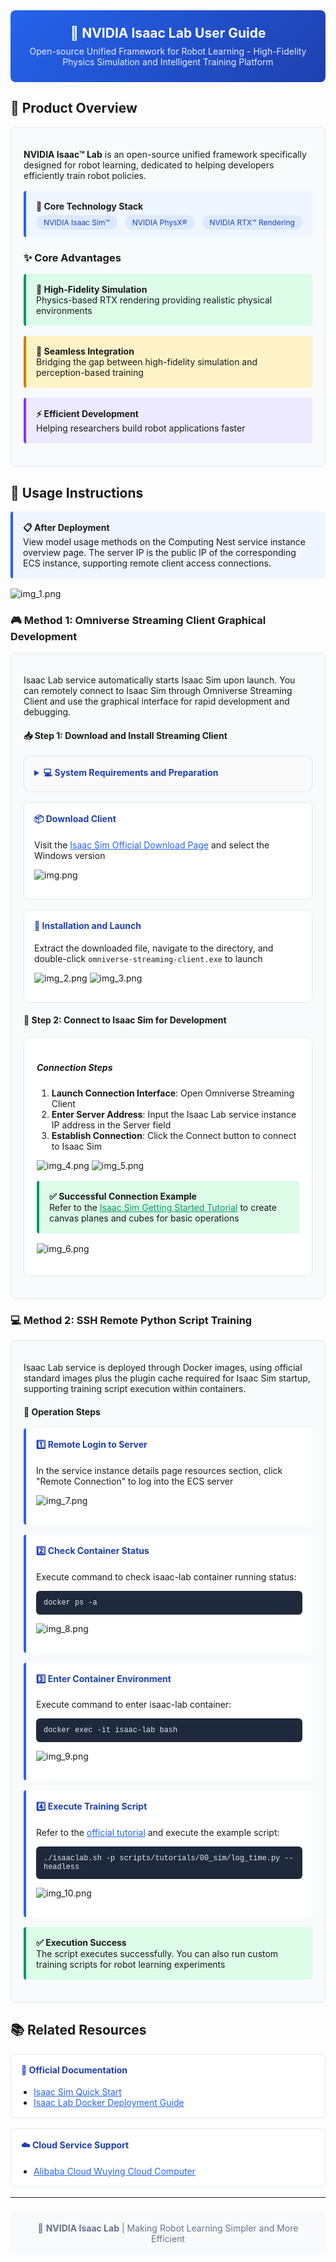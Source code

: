 <div style="background: linear-gradient(135deg, #2563eb, #1e40af); padding: 24px; border-radius: 8px; color: white; text-align: center; margin-bottom: 24px;">
  <h2 style="margin: 0; color: white;">🤖 NVIDIA Isaac Lab User Guide</h2>
  <p style="margin: 8px 0 0 0; opacity: 0.9;">Open-source Unified Framework for Robot Learning - High-Fidelity Physics Simulation and Intelligent Training Platform</p>
</div>

## 🎯 Product Overview

<div style="background: #f8fafc; border: 1px solid #e2e8f0; border-radius: 8px; padding: 20px; margin: 16px 0;">

**NVIDIA Isaac™ Lab** is an open-source unified framework specifically designed for robot learning, dedicated to helping developers efficiently train robot policies.

<div style="background: #eff6ff; border-left: 4px solid #2563eb; padding: 16px; margin: 16px 0; border-radius: 4px;">
  <strong>🔧 Core Technology Stack</strong><br>
  <div style="margin-top: 8px;">
    <span style="background: #dbeafe; color: #1e40af; padding: 4px 12px; border-radius: 12px; font-size: 12px; margin-right: 8px;">NVIDIA Isaac Sim™</span>
    <span style="background: #dbeafe; color: #1e40af; padding: 4px 12px; border-radius: 12px; font-size: 12px; margin-right: 8px;">NVIDIA PhysX®</span>
    <span style="background: #dbeafe; color: #1e40af; padding: 4px 12px; border-radius: 12px; font-size: 12px;">NVIDIA RTX™ Rendering</span>
  </div>
</div>

### ✨ Core Advantages

<div style="display: grid; grid-template-columns: repeat(auto-fit, minmax(250px, 1fr)); gap: 16px; margin: 16px 0;">
  <div style="background: #dcfce7; border-left: 4px solid #059669; padding: 16px; border-radius: 4px;">
    <strong>🎯 High-Fidelity Simulation</strong><br>
    Physics-based RTX rendering providing realistic physical environments
  </div>

  <div style="background: #fef3c7; border-left: 4px solid #d97706; padding: 16px; border-radius: 4px;">
    <strong>🔗 Seamless Integration</strong><br>
    Bridging the gap between high-fidelity simulation and perception-based training
  </div>

  <div style="background: #ede9fe; border-left: 4px solid #7c3aed; padding: 16px; border-radius: 4px;">
    <strong>⚡ Efficient Development</strong><br>
    Helping researchers build robot applications faster
  </div>
</div>

</div>

## 🚀 Usage Instructions

<div style="background: #eff6ff; border-left: 4px solid #2563eb; padding: 16px; margin: 16px 0; border-radius: 4px;">
  <strong>📋 After Deployment</strong><br>
  View model usage methods on the Computing Nest service instance overview page. The server IP is the public IP of the corresponding ECS instance, supporting remote client access connections.
</div>

![img_1.png](img_1.png)

### 🎮 Method 1: Omniverse Streaming Client Graphical Development

<div style="background: #f8fafc; border: 1px solid #e2e8f0; border-radius: 8px; padding: 20px; margin: 16px 0;">

Isaac Lab service automatically starts Isaac Sim upon launch. You can remotely connect to Isaac Sim through Omniverse Streaming Client and use the graphical interface for rapid development and debugging.

#### 📥 Step 1: Download and Install Streaming Client

<details style="border: 1px solid #e2e8f0; border-radius: 8px; padding: 16px; margin: 16px 0; background: #fafafa;">
<summary style="font-weight: bold; color: #1e40af; cursor: pointer;">💻 System Requirements and Preparation</summary>

<div style="background: #fed7aa; border-left: 4px solid #ea580c; padding: 16px; margin: 16px 0; border-radius: 4px;">
  <strong>⚠️ Hardware Requirements</strong><br>
  Requires a Windows computer with GPU and GPU Grid driver installation
</div>

<div style="background: #dbeafe; border-left: 4px solid #3b82f6; padding: 16px; margin: 16px 0; border-radius: 4px;">
  <strong>☁️ Cloud Solution</strong><br>
  If you don't have a Windows GPU device, you can purchase a GPU-enabled Windows cloud computer through Alibaba Cloud Wuying service<br>
  <strong>Minimum Configuration:</strong> 4 vCPU / 10 GiB / 2GiB VRAM<br>
  <a href="https://help.aliyun.com/zh/wuying-workspace/user-guide/create-a-cloud-computer-3" style="color: #2563eb;">📖 Wuying Cloud Computer Purchase Guide</a>
</div>

</details>

<div style="display: grid; grid-template-columns: repeat(auto-fit, minmax(300px, 1fr)); gap: 16px; margin: 16px 0;">

<div style="background: white; border: 1px solid #e2e8f0; border-radius: 8px; padding: 16px;">
<h4 style="margin-top: 0; color: #1e40af;">📦 Download Client</h4>
<p>Visit the <a href="https://docs.isaacsim.omniverse.nvidia.com/latest/installation/download.html#isaac-sim-latest-release" style="color: #2563eb;">Isaac Sim Official Download Page</a> and select the Windows version</p>

![img.png](img.png)

</div>

<div style="background: white; border: 1px solid #e2e8f0; border-radius: 8px; padding: 16px;">
<h4 style="margin-top: 0; color: #1e40af;">🔧 Installation and Launch</h4>
<p>Extract the downloaded file, navigate to the directory, and double-click <code>omniverse-streaming-client.exe</code> to launch</p>

![img_2.png](img_2.png)
![img_3.png](img_3.png)

</div>

</div>

#### 🔗 Step 2: Connect to Isaac Sim for Development

<div style="background: white; border: 1px solid #e2e8f0; border-radius: 8px; padding: 20px; margin: 16px 0;">

##### Connection Steps

1. **Launch Connection Interface**: Open Omniverse Streaming Client
2. **Enter Server Address**: Input the Isaac Lab service instance IP address in the Server field
3. **Establish Connection**: Click the Connect button to connect to Isaac Sim

![img_4.png](img_4.png)
![img_5.png](img_5.png)

<div style="background: #dcfce7; border-left: 4px solid #059669; padding: 16px; margin: 16px 0; border-radius: 4px;">
  <strong>✅ Successful Connection Example</strong><br>
  Refer to the <a href="https://docs.isaacsim.omniverse.nvidia.com/latest/introduction/quickstart_isaacsim.html" style="color: #059669;">Isaac Sim Getting Started Tutorial</a> to create canvas planes and cubes for basic operations
</div>

![img_6.png](img_6.png)

</div>

</div>

### 💻 Method 2: SSH Remote Python Script Training

<div style="background: #f8fafc; border: 1px solid #e2e8f0; border-radius: 8px; padding: 20px; margin: 16px 0;">

Isaac Lab service is deployed through Docker images, using official standard images plus the plugin cache required for Isaac Sim startup, supporting training script execution within containers.

#### 🔧 Operation Steps

<div style="display: grid; grid-template-columns: 1fr; gap: 16px; margin: 16px 0;">

<div style="background: white; border-left: 4px solid #2563eb; padding: 16px; border-radius: 4px;">
<h4 style="margin-top: 0; color: #1e40af;">1️⃣ Remote Login to Server</h4>
<p>In the service instance details page resources section, click "Remote Connection" to log into the ECS server</p>

![img_7.png](img_7.png)

</div>

<div style="background: white; border-left: 4px solid #2563eb; padding: 16px; border-radius: 4px;">
<h4 style="margin-top: 0; color: #1e40af;">2️⃣ Check Container Status</h4>
<p>Execute command to check isaac-lab container running status:</p>
<div style="background: #1e293b; border-radius: 6px; padding: 12px; margin: 8px 0;">
<code style="color: #e2e8f0; font-family: 'Courier New', monospace;">docker ps -a</code>
</div>

![img_8.png](img_8.png)

</div>

<div style="background: white; border-left: 4px solid #2563eb; padding: 16px; border-radius: 4px;">
<h4 style="margin-top: 0; color: #1e40af;">3️⃣ Enter Container Environment</h4>
<p>Execute command to enter isaac-lab container:</p>
<div style="background: #1e293b; border-radius: 6px; padding: 12px; margin: 8px 0;">
<code style="color: #e2e8f0; font-family: 'Courier New', monospace;">docker exec -it isaac-lab bash</code>
</div>

![img_9.png](img_9.png)

</div>

<div style="background: white; border-left: 4px solid #2563eb; padding: 16px; border-radius: 4px;">
<h4 style="margin-top: 0; color: #1e40af;">4️⃣ Execute Training Script</h4>
<p>Refer to the <a href="https://docs.robotsfan.com/isaaclab/source/deployment/docker.html" style="color: #2563eb;">official tutorial</a> and execute the example script:</p>
<div style="background: #1e293b; border-radius: 6px; padding: 12px; margin: 8px 0;">
<code style="color: #e2e8f0; font-family: 'Courier New', monospace;">./isaaclab.sh -p scripts/tutorials/00_sim/log_time.py --headless</code>
</div>

![img_10.png](img_10.png)

</div>

</div>

<div style="background: #dcfce7; border-left: 4px solid #059669; padding: 16px; margin: 16px 0; border-radius: 4px;">
  <strong>✅ Execution Success</strong><br>
  The script executes successfully. You can also run custom training scripts for robot learning experiments
</div>

</div>

## 📚 Related Resources

<div style="display: grid; grid-template-columns: repeat(auto-fit, minmax(250px, 1fr)); gap: 16px; margin: 16px 0;">

<div style="background: white; border: 1px solid #e2e8f0; border-radius: 8px; padding: 16px;">
<h4 style="margin-top: 0; color: #1e40af;">📖 Official Documentation</h4>
<ul style="margin: 0; padding-left: 20px;">
  <li><a href="https://docs.isaacsim.omniverse.nvidia.com/latest/introduction/quickstart_isaacsim.html" style="color: #2563eb;">Isaac Sim Quick Start</a></li>
  <li><a href="https://docs.robotsfan.com/isaaclab/source/deployment/docker.html" style="color: #2563eb;">Isaac Lab Docker Deployment Guide</a></li>
</ul>
</div>

<div style="background: white; border: 1px solid #e2e8f0; border-radius: 8px; padding: 16px;">
<h4 style="margin-top: 0; color: #1e40af;">☁️ Cloud Service Support</h4>
<ul style="margin: 0; padding-left: 20px;">
  <li><a href="https://help.aliyun.com/zh/wuying-workspace/user-guide/create-a-cloud-computer-3" style="color: #2563eb;">Alibaba Cloud Wuying Cloud Computer</a></li>
</ul>
</div>

</div>

---

<div style="text-align: center; padding: 16px; background: #f8fafc; border-radius: 6px; margin-top: 24px;">
  <p style="margin: 0; color: #64748b; font-size: 14px;">
    🤖 <strong>NVIDIA Isaac Lab</strong> | Making Robot Learning Simpler and More Efficient
  </p>
</div>